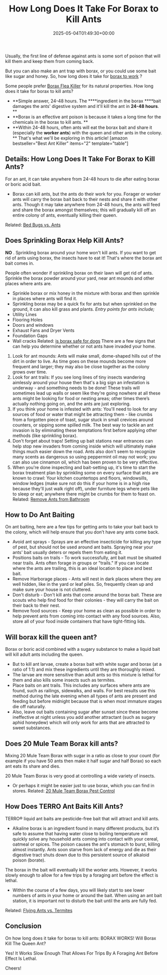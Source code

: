 ﻿---
layout: post
title: How Long Does It Take For Borax to Kill Ants
date: '2025-05-04T01:49:30+00:00'
categories:
- Ants
- Guide
tags: []
slug: /how-long-does-it-take-for-borax-to-kill-ants/
lastmod: 2025-05-07T12:21:27+03:00
---

Usually, the first line of defense against ants is some sort of poison that will kill them and keep them from coming back.

But you can also make an ant trap with borax, or you could use some bait like sugar and honey. So, how long does it take for
[borax to work](https://www.wikihow.com/Kill-Ants-Using-Borax)
?

Some people prefer
[Borax Flea Killer](https://pestpolicy.com/borax-flea-killer/)
for its natural properties. How long does it take for borax to kill ants?
- **Simple answer, 24-48 hours. The ****ingredient in the borax ****bait damages the ants' digestive system and it'll kill the ant in ****24-48 hours****. **
- **Borax is an effective ant poison is because it takes a long time for the chemicals in the borax to kill ants. **
- **Within 24-48 hours, often ants will eat the borax bait and share it (especially the ****worker ants****) with the queen and other ants in the colony. **
That's what we'll be exploring in this article!
[amazon bestseller="Best Ant Killer" items="2" template="table"]
## Details: How Long Does It Take For Borax to Kill Ants?
For an ant, it can take anywhere from 24-48 hours to die after eating borax or boric acid bait.
- Borax can kill ants, but the ants do their work for you. Forager or worker ants will carry the borax bait back to their nests and share it with other ants.
Though it may take anywhere from 24-48 hours, the ants will feed and share the borax amongst themselves; this will gradually kill off an entire colony of ants, eventually killing their queen.

Related:
[Bed Bugs vs. Ants](https://pestpolicy.com/bed-bugs-vs-ants/)
## Does Sprinkling Borax Help Kill Ants?
**NO**
. Sprinkling borax around your home won't kill ants. If you want to get rid of ants using borax, the insects have to eat it! That's where the borax ant bait comes in.

People often wonder if sprinkling borax on their lawn will get rid of ants. Sprinkle the borax powder around your yard, near ant mounds and other places where ants are.
- Sprinkle borax or mix honey in the mixture with borax and then sprinkle in places where ants will find it.
- Sprinkling borax may be a quick fix for ants but when sprinkled on the ground, it can also kill grass and plants.
*Entry points for ants include;*
- Utility Lines
- Flooring Holes
- Doors and windows
- Exhaust Fans and Dryer Vents
- Foundation Gaps
- Wall cracks
Related:
[is borax safe for dogs](https://pestpolicy.com/is-borax-safe-for-dogs/)
There are a few signs that can help you determine whether or not ants have invaded your home.
1. Look for ant mounds: Ants will make small, dome-shaped hills out of the dirt in order to live. As time goes on these mounds become more frequent and larger; they may also be close together as the colony grows over time.
2. Look for ant trails: If you see long lines of tiny insects wandering aimlessly around your house then that's a big sign an infestation is underway - and something needs to be done! These trails will sometimes lead up walls or seem like they're going nowhere at all these ants might be looking for food or nesting areas; other times there’s actually nothing going on, and the ants are just exploring.
3. If you think your home is infested with ants: You'll need to look for any sources of food or water that might be attracting them - like crumbs from a forgotten piece of toast, sugar stuck in small crevices around counters, or sipping some spilled milk. The best way to tackle an ant invasion is by eliminating these temptations first before applying other methods (like sprinkling borax).
4. Don't forget about traps! Setting up bait stations near entrances can help stop new invaders from coming inside which will ultimately make things much easier down the road. Ants also don't seem to recognize many scents as dangerous so using peppermint oil may not work; you can also use cinnamon oil, which has been proven to be very effective.
5. When you're done inspecting and bait-setting up, it's time to start the borax treatment plan by sprinkling some on every surface that ants are known to crawl: Your kitchen countertops and floors, windowsills, window ledges (make sure not do this if your home is in a high rise because they'll just walk right off), under furniture legs where pets like to sleep or eat; anywhere there might be crumbs for them to feast on.
Related:
[Remove Ants from Bathroom](https://pestpolicy.com/how-to-get-rid-of-ants-in-the-bathroom/)
## How to Do Ant Baiting
On ant baiting, here are a few tips for getting ants to take your bait back to the colony, which will help ensure that you don’t have any ants come back.
- Avoid ant sprays - Sprays are an effective insecticide for killing any type of pest, but should not be used around ant baits. Spraying near your ants' bait usually deters or repels them from eating it.
- Positions baits on trails - To work successfully, ant bait must be situated near trails. Ants often forage in groups or "trails." If you can locate where the ants are trailing, this is an ideal location to place and best bait.
- Remove Harborage places - Ants will nest in dark places where they are well hidden, like in the yard or leaf piles. So, frequently clean up and make sure your house is not cluttered.
- Don't disturb - Don't kill ants that come around the borax bait. These are scouts who help find food for their colonies - they will carry the bait on their back to their nest.
- Remove food sources - Keep your home as clean as possible in order to help prevent ants from coming into contact with any food sources. Also, store all of your food inside containers that have tight-fitting lids.
## Will borax kill the queen ant?
Borax or boric acid combined with a sugary substance to make a liquid bait will kill adult ants including the queen.
- But to kill ant larvae, create a borax bait with white sugar and borax (at a ratio of 1:1) and mix these ingredients until they are thoroughly mixed.
- The larvae are more sensitive than adult ants so this mixture is lethal for them and also kills some insects such as termites.
- Place baits on ant trails. This includes any surfaces where ants are found, such as railings, sidewalks, and walls.
For best results use this method during the late evening when all types of ants are present and feeding but before midnight because that is when most immature stages die off naturally.
- Also, leave out baits containing sugar after sunset since these become ineffective at night unless you add another attractant (such as sugary aphid honeydew) which will only work for ants that are attracted to sweet substances.
## Does 20 Mule Team Borax kill ants?
Mixing 20 Mule Team Borax with sugar in a ratio as close to your count (for example if you have 50 ants then make it half sugar and half Borax) so each ant eats its share and dies.

20 Mule Team Borax is very good at controlling a wide variety of insects.
- Or perhaps it might be easier just to use borax, which you can find in stores.
Related:
[20 Mule Team Borax Pest Control](https://pestpolicy.com/20-mule-team-borax-pest-control/)
## How Does TERRO Ant Baits Kill Ants?
TERRO® liquid ant baits are pesticide-free bait that will attract and kill ants.
- Alkaline borax is an ingredient found in many different products, but it’s safe to assume that having water close to boiling temperature will quickly solve any household ants coming into contact with your cereal, oatmeal or spices.
The poison causes the ant's stomach to burst, killing almost instantly. Ants soon starve from lack of energy and die as their digestive tract shuts down due to this persistent source of alkaloid poison (borate).

The borax in the bait will eventually kill the worker ants. However, it works slowly enough to allow for a few trips by a foraging ant before the effect is lethal.
- Within the course of a few days, you will likely start to see lower numbers of ants in your home or around the bait.
When using an ant bait station, it is important not to disturb the bait until the ants are fully fed.

Related:
[Flying Ants vs. Termites](https://pestpolicy.com/flying-ants-vs-termites/)
## Conclusion
On how long does it take for borax to kill ants: BORAX WORKS! Will Borax Kill The Queen Ant?

Yes! It Works Slow Enough That Allows For Trips By A Foraging Ant Before Effect Is Lethal.

Cheers!